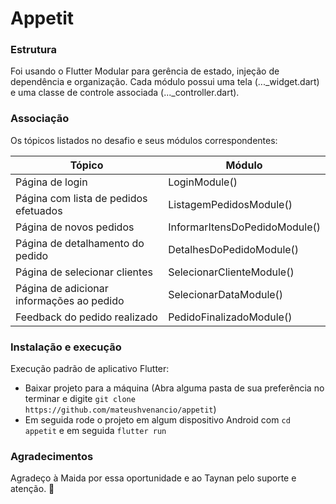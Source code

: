 # Appetit

### Estrutura
Foi usando o Flutter Modular para gerência de estado, injeção de dependência e organização. Cada módulo possui uma tela (..._widget.dart) e uma classe de controle associada (..._controller.dart).

### Associação
Os tópicos listados no desafio e seus módulos correspondentes:

Tópico | Módulo
-------|--------
Página de login | LoginModule()
Página com lista de pedidos efetuados | ListagemPedidosModule()
Página de novos pedidos | InformarItensDoPedidoModule()
Página de detalhamento do pedido | DetalhesDoPedidoModule()
Página de selecionar clientes | SelecionarClienteModule()
Página de adicionar informações ao pedido | SelecionarDataModule()
Feedback do pedido realizado | PedidoFinalizadoModule()

### Instalação e execução
Execução padrão de aplicativo Flutter:

- Baixar projeto para a máquina (Abra alguma pasta de sua preferência no terminar e digite ``` git clone https://github.com/mateushvenancio/appetit ```)
- Em seguida rode o projeto em algum dispositivo Android com ``` cd appetit ``` e em seguida ``` flutter run ```

### Agradecimentos
Agradeço à Maida por essa oportunidade e ao Taynan pelo suporte e atenção. 🤝